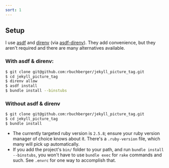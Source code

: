 ```yaml
---
sort: 1
---
```


## Setup

I use [asdf](https://github.com/asdf-vm/asdf) and [direnv](https://direnv.net/) (via
[asdf-direnv](https://github.com/asdf-community/asdf-direnv)). They add convenience, but they aren't
required and there are many alternatives available.

### With asdf & direnv:

```sh
$ git clone git@github.com:rbuchberger/jekyll_picture_tag.git
$ cd jekyll_picture_tag
$ direnv allow
$ asdf install
$ bundle install --binstubs
```

### Without asdf & direnv

```sh
$ git clone git@github.com:rbuchberger/jekyll_picture_tag.git
$ cd jekyll_picture_tag
$ bundle install
```

* The currently targeted ruby version is `2.5.8`; ensure your ruby version manager of choice knows
  about it. There's a `.ruby-version` file, which many will pick up automatically.
* If you add the project's `bin/` folder to your path, and run `bundle install --binstubs`, you won't
  have to use `bundle exec` for `rake` commands and such. See `.envrc` for one way to accomplish that.
